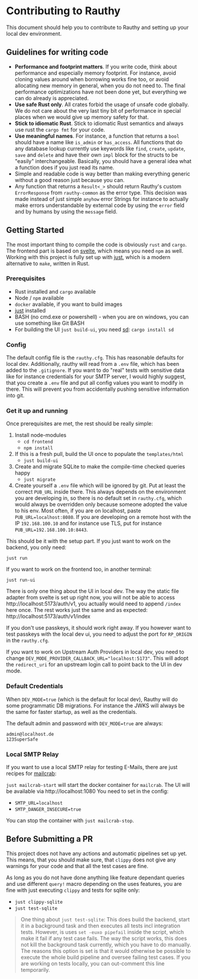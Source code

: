 # Contributing to Rauthy

This document should help you to contribute to Rauthy and setting up your local dev environment.

## Guidelines for writing code

- **Performance and footprint matters**. If you write code, think about performance and especially memory footprint.
  For instance, avoid cloning values around when borrowing works fine too, or avoid allocating new memory in general,
  when you do not need to. The final performance optimizations have not been done yet, but everything we can do already
  is appreciated.
- **Use safe Rust only**. All crates forbid the usage of unsafe code globally. We do not care about the very last tiny
  bit of performance in special places when we would give up memory safety for that.
- **Stick to idiomatic Rust**. Stick to idiomatic Rust semantics and always use rust the `cargo fmt` for your code.
- **Use meaningful names**. For instance, a function that returns a `bool` should have a name like `is_admin` or
  `has_access`. All functions that do any database lookup currently use keywords like `find`, `create`, `update`, `save`
  and `delete` and have their own `impl` block for the structs to be "easily" interchangeable. Basically, you should
  have
  a general idea what a function does if you just read its name.
- Simple and readable code is way better than making everything generic without a good reason just because you can.
- Any function that returns a `Result<_>` should return Rauthy's custom `ErrorResponse` from `rauthy-common` as the
  error type. This decision was made instead of just simple `anyhow` error Strings for instance to actually make
  errors understandable by external code by using the `error` field and by humans by using the `message` field.

## Getting Started

The most important thing to compile the code is obviously `rust` and `cargo`. The frontend part is based on
[svelte](https://svelte.dev/), which means you need `npm` as well. Working with this project is fully set up with
[just](https://github.com/casey/just), which is a modern alternative to `make`, written in Rust.

### Prerequisites

- Rust installed and `cargo` available
- Node / `npm` available
- `docker` available, if you want to build images
- [just](https://github.com/casey/just) installed
- BASH (no cmd.exe or powershell) - when you are on windows, you can use something like Git BASH
- For building the UI `just build-ui`, you need [sd](https://crates.io/crates/sd): `cargo install sd`

### Config

The default config file is the `rauthy.cfg`. This has reasonable defaults for local dev.
Additionally, rauthy will read from a `.env` file, which has been added to the `.gitignore`.
If you want to do "real" tests with sensitive data like for instance credentials for your SMTP server, I would
highly suggest, that you create a `.env` file and put all config values you want to modify in there.
This will prevent you from accidentally pushing sensitive information into git.

### Get it up and running

Once prerequisites are met, the rest should be really simple:

1. Install node-modules
    - `cd frontend`
    - `npm install`
2. If this is a fresh pull, build the UI once to populate the `templates/html`
    - `just build-ui`
3. Create and migrate SQLite to make the compile-time checked queries happy
    - `just migrate`
4. Create yourself a `.env` file which will be ignored by git. Put at least the correct `PUB_URL` inside there.
   This always depends on the environment you are developing in, so there is no default set in `rauthy.cfg`, which would
   always be overridden only because someone adopted the value to his env.
   Most often, if you are on localhost, paste `PUB_URL=localhost:8080`. If you are developing on a remote host
   with the IP `192.168.100.10` and for instance use TLS, put for instance `PUB_URL=192.168.100.10:8443`.

This should be it with the setup part. If you just want to work on the backend, you only need:

`just run`

If you want to work on the frontend too, in another terminal:

`just run-ui`

There is only one thing about the UI in local dev. The way the static file adapter from svelte is set up right now,
you will not be able to access http://localhost:5173/auth/v1, you actually would need to append `/index` here once.
The rest works just the same and as expected: http://localhost:5173/auth/v1/index

If you don't use passkeys, it should work right away. If you however want to test passkeys with the local
dev ui, you need to adjust the port for `RP_ORIGIN` in the `rauthy.cfg`.

If you want to work on Upstream Auth Providers in local dev, you need to change
`DEV_MODE_PROVIDER_CALLBACK_URL="localhost:5173"`. This will adopt the `redirect_uri` for an upstream login call
to point back to the UI in dev mode.

### Default Credentials

When `DEV_MODE=true` (which is the default for local dev), Rauthy will do some programmatic DB migrations. For instance
the JWKS will always be the same for faster startup, as well as the credentials.

The default admin and password with `DEV_MODE=true` are always:

```
admin@localhost.de
123SuperSafe
```

### Local SMTP Relay

If you want to use a local SMTP relay for testing E-Mails, there are just recipes
for [mailcrab](https://github.com/tweedegolf/mailcrab/):

`just mailcrab-start` will start the docker container for `mailcrab`. The UI will be available via http://localhost:1080
You need to set in the config:

- `SMTP_URL=localhost`
- `SMTP_DANGER_INSECURE=true`

You can stop the container with `just mailcrab-stop`.

## Before Submitting a PR

This project does not have any actions and automatic pipelines set up yet.  
This means, that you should make sure, that `clippy` does not give any warnings for your code and that all the test
cases are fine.

As long as you do not have done anything like feature dependant queries and use different `query!` macro depending
on the uses features, you are fine with just executing `clippy` and tests for sqlite only:

- `just clippy-sqlite`
- `just test-sqlite`

> One thing about `just test-sqlite`: This does build the backend, start it in a background task and then executes
> all tests incl integration tests. However, is uses `set -euxo pipefail` inside the script, which make it fail if
> any test case fails. The way the script works, this does not kill the background task currently, which you have to do
> manually. The reasons this option is set is that it would otherwise be possible to execute the whole build pipeline
> and oversee failing test cases. If you are working on tests locally, you can out-comment this line temporarily.
